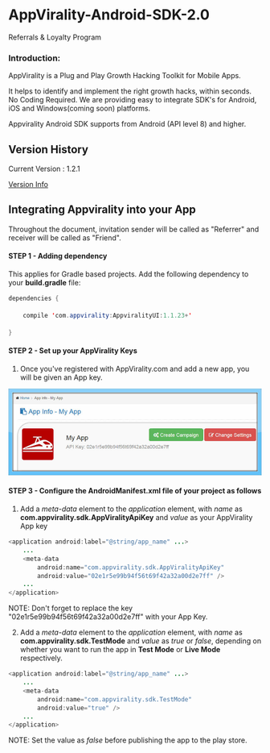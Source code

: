 # AppVirality-Android-SDK-2.0
Referrals &amp; Loyalty Program

<H3>Introduction:</H3>
AppVirality is a Plug and Play Growth Hacking Toolkit for Mobile Apps. 

It helps to identify and implement the right growth hacks, within seconds. No Coding Required. We are providing easy to integrate SDK's for Android, iOS and Windows(coming soon) platforms.

Appvirality Android SDK supports from Android (API level 8) and higher.

Version History 
---------------

Current Version : 1.2.1

[Version Info](https://github.com/farazAV/AppVirality-Android-SDK-2.0/wiki/Android-SDK-Version-History)

Integrating Appvirality into your App
-------------------------------------

Throughout the document, invitation sender will be called as "Referrer" and receiver will be called as "Friend".


<H4>STEP 1 - Adding dependency</H4>

This applies for Gradle based projects. Add the following dependency to your <b>build.gradle</b> file: 

```java
dependencies {

    compile 'com.appvirality:AppviralityUI:1.1.23+'

}
```

<H4>STEP 2 - Set up your AppVirality Keys</H4>

1. Once you've registered with AppVirality.com and add a new app, you will be given an App key.

![Alt text](https://github.com/appvirality/appvirality-sdk-android/blob/master/images/App-key-obtaining.jpg?raw=true)

<H4>STEP 3 - Configure the <b>AndroidManifest.xml</b> file of your project as follows</H4> 

1. Add a <i>meta-data</i> element to the <i>application</i> element, with <i>name</i> as <b>com.appvirality.sdk.AppViralityApiKey</b> and <i>value</i> as your AppVirality App key
    
```java
<application android:label="@string/app_name" ...>
    ...
    <meta-data
        android:name="com.appvirality.sdk.AppViralityApiKey"
        android:value="02e1r5e99b94f56t69f42a32a00d2e7ff" />
    ...
</application>
```

NOTE: Don't forget to replace the key "02e1r5e99b94f56t69f42a32a00d2e7ff" with your App Key.

2. Add a <i>meta-data</i> element to the <i>application</i> element, with <i>name</i> as <b>com.appvirality.sdk.TestMode</b> and <i>value</i> as <i>true</i> or <i>false</i>, depending on whether you want to run the app in <b>Test Mode</b> or <b>Live Mode</b> respectively.

```java
<application android:label="@string/app_name" ...>
    ...
    <meta-data
        android:name="com.appvirality.sdk.TestMode"
        android:value="true" />
    ...
</application>
```

NOTE: Set the value as <i>false</i> before publishing the app to the play store.
